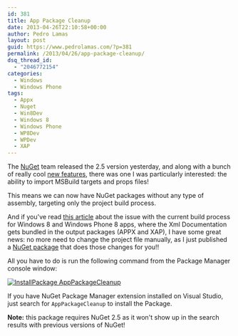 ```yaml
---
id: 381
title: App Package Cleanup
date: 2013-04-26T22:10:58+00:00
author: Pedro Lamas
layout: post
guid: https://www.pedrolamas.com/?p=381
permalink: /2013/04/26/app-package-cleanup/
dsq_thread_id:
  - "2046772154"
categories:
  - Windows
  - Windows Phone
tags:
  - Appx
  - Nuget
  - Win8Dev
  - Windows 8
  - Windows Phone
  - WP8Dev
  - WPDev
  - XAP
---
```

The [NuGet](http://nuget.org) team released the 2.5 version yesterday, and along with a bunch of really cool [new features](http://docs.nuget.org/docs/release-notes/nuget-2.5), there was one I was particularly interested: the ability to import MSBuild targets and props files!

This means we can now have NuGet packages without any type of assembly, targeting only the project build process.

And if you've read [this article](https://www.pedrolamas.com/2013/02/15/reduce-the-size-of-your-xapappx-package-time-to-take-out-the-trash/) about the issue with the current build process for Windows 8 and Windows Phone 8 apps, where the Xml Documentation gets bundled in the output packages (APPX and XAP), I have some great news: no more need to change the project file manually, as I just published a [NuGet package](https://nuget.org/packages/AppPackageCleanup) that does those changes for you!!

All you have to do is run the following command from the Package Manager console window:

[![InstallPackage AppPackageCleanup](/wp-content/uploads/2013/04/AppPackageCleanup.png)](https://nuget.org/packages/AppPackageCleanup)

If you have NuGet Package Manager extension installed on Visual Studio, just search for `AppPackageCleanup` to install the Package.

**Note:** this package requires NuGet 2.5 as it won't show up in the search results with previous versions of NuGet!
